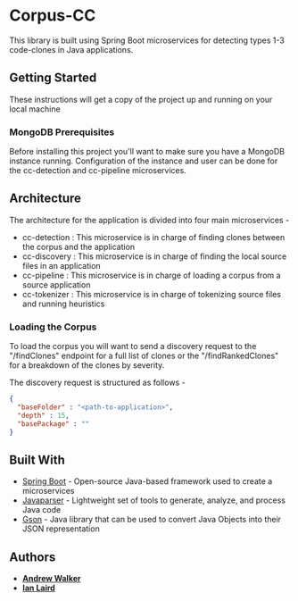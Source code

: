# Corpus-CC

This library is built using Spring Boot microservices for detecting types 1-3 code-clones in Java applications.

## Getting Started

These instructions will get a copy of the project up and running on your local machine

### MongoDB Prerequisites 

Before installing this project you'll want to make sure you have a MongoDB instance running. Configuration of the instance and user can be done for the cc-detection and cc-pipeline microservices.

## Architecture

The architecture for the application is divided into four main microservices -
* cc-detection : This microservice is in charge of finding clones between the corpus and the application
* cc-discovery : This microservice is in charge of finding the local source files in an application
* cc-pipeline : This microservice is in charge of loading a corpus from a source application
* cc-tokenizer : This microservice is in charge of tokenizing source files and running heuristics

### Loading the Corpus

To load the corpus you will want to send a discovery request to the "/findClones" endpoint for a full list of clones or the "/findRankedClones" for a breakdown of the clones by severity.

The discovery request is structured as follows -

```json
{
  "baseFolder" : "<path-to-application>",
  "depth" : 15,
  "basePackage" : ""
}
```

## Built With

* [Spring Boot](https://spring.io/projects/spring-boot) - Open-source Java-based framework used to create a microservices
* [Javaparser](https://javaparser.org/) - Lightweight set of tools to generate, analyze, and process Java code
* [Gson](https://github.com/google/gson) - Java library that can be used to convert Java Objects into their JSON representation

## Authors

* [**Andrew Walker**](https://github.com/walker76)
* [**Ian Laird**](https://github.com/i-laird)
